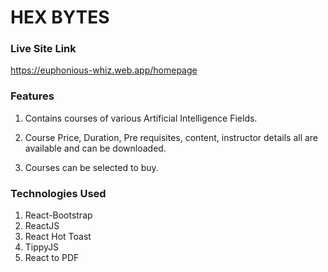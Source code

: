 # HEX BYTES

### Live Site Link
https://euphonious-whiz.web.app/homepage

### Features

1. Contains courses of various Artificial Intelligence Fields.

2. Course Price, Duration, Pre requisites, content, instructor details all are available and can be downloaded.

3. Courses can be selected to buy.

### Technologies Used

1. React-Bootstrap
2. ReactJS
3. React Hot Toast
4. TippyJS
5. React to PDF